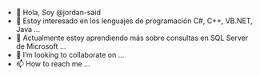 - 👋 Hola, Soy @jordan-said
- 👀 Estoy interesado en los lenguajes de programación C#, C++, VB.NET, Java ...
- 🌱 Actualmente estoy aprendiendo más sobre consultas en SQL Server de Microsoft ...
- 💞️ I’m looking to collaborate on ...
- 📫 How to reach me ...

<!---
jordan-said/jordan-said is a ✨ special ✨ repository because its `README.md` (this file) appears on your GitHub profile.
You can click the Preview link to take a look at your changes.
--->
